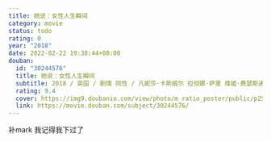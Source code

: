 ```yaml
---
title: 她说：女性人生瞬间
category: movie
status: todo
rating: 0
year: "2018"
date: 2022-02-22 19:38:44+08:00
douban:
  id: "30244576"
  title: 她说：女性人生瞬间
  subtitle: 2018 / 英国 / 剧情 同性 / 凡妮莎·卡斯威尔 拉彻娜·萨里 维姬·费瑟斯通 / 萝玛拉·嘉瑞 朱迪·科默
  rating: 9.4
  cover: https://img9.doubanio.com/view/photo/m_ratio_poster/public/p2525545214.jpg
  link: https://movie.douban.com/subject/30244576/
---
```


补mark 我记得我下过了
